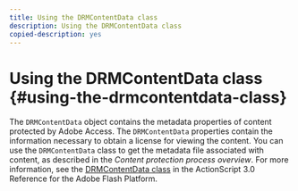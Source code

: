 ```yaml
---
title: Using the DRMContentData class
description: Using the DRMContentData class
copied-description: yes
---
```


# Using the DRMContentData class {#using-the-drmcontentdata-class}

The `DRMContentData` object contains the metadata properties of content protected by Adobe Access. The `DRMContentData` properties contain the information necessary to obtain a license for viewing the content. You can use the `DRMContentData` class to get the metadata file associated with content, as described in the *Content protection process overview*. For more information, see the [DRMContentData class](https://help.adobe.com/en_US/FlashPlatform/reference/actionscript/3/flash/net/drm/DRMContentData.html) in the ActionScript 3.0 Reference for the Adobe Flash Platform.